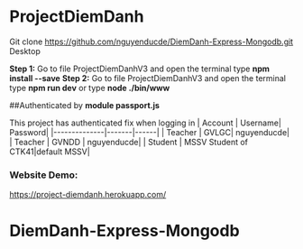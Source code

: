 # ProjectDiemDanh
Git clone https://github.com/nguyenducde/DiemDanh-Express-Mongodb.git Desktop

**Step 1:** Go to file ProjectDiemDanhV3 and open the terminal type **npm install --save**
 **Step 2:** Go to file ProjectDiemDanhV3 and open the terminal type **npm run dev** or type **node ./bin/www**
 
##Authenticated by **module passport.js**

 This project has authenticated fix when logging in
 | Account | Username| Password| 
|--------------|-------|------|
| Teacher | GVLGC| nguyenducde| 
| Teacher | GVNDD | nguyenducde| 
| Student | MSSV Student of CTK41|default MSSV| 


  
  
 ### **Website Demo:**
 https://project-diemdanh.herokuapp.com/
# DiemDanh-Express-Mongodb
